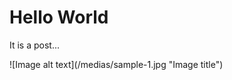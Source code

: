 # Hello World

It is a post...  

<div>
![Image alt text](/medias/sample-1.jpg "Image title")
</div>